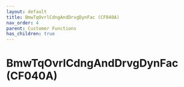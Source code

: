```yaml
---
layout: default
title: BmwTqOvrlCdngAndDrvgDynFac (CF040A)
nav_order: 4
parent: Customer Functions
has_children: true
---
```

# BmwTqOvrlCdngAndDrvgDynFac (CF040A)
